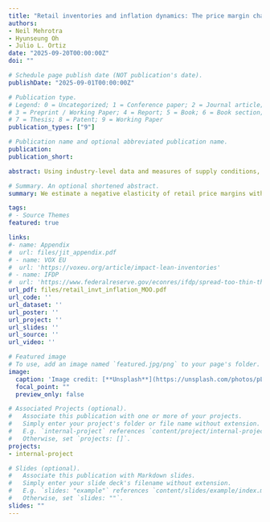 ```yaml
---
title: "Retail inventories and inflation dynamics: The price margin channel"
authors:
- Neil Mehrotra
- Hyunseung Oh
- Julio L. Ortiz
date: "2025-09-20T00:00:00Z"
doi: ""

# Schedule page publish date (NOT publication's date).
publishDate: "2025-09-01T00:00:00Z"

# Publication type.
# Legend: 0 = Uncategorized; 1 = Conference paper; 2 = Journal article;
# 3 = Preprint / Working Paper; 4 = Report; 5 = Book; 6 = Book section;
# 7 = Thesis; 8 = Patent; 9 = Working Paper
publication_types: ["9"]

# Publication name and optional abbreviated publication name.
publication: 
publication_short:

abstract: Using industry-level data and measures of supply conditions, we estimate the elasticity of retail price margins with respect to inventories along the retailer's optimal pricing curve. We find that this elasticity is negative and statistically significant, consistent with higher retail price margins when retailers face greater costs of holding finished-good inventories. We then assess the implications of this channel for inflation dynamics within a New Keynesian Phillips curve (NKPC) framework that links inventories to retailers' markup behavior. Incorporating the inventory-sales ratio into the NKPC markedly improves the model's empirical fit and helps account for two notable recent inflation episodes: the missing disinflation of 2009--2011 and the COVID-era surge

# Summary. An optional shortened abstract.
summary: We estimate a negative elasticity of retail price margins with respect to inventories. We then embed this negative elasticity into a New Keynesian framework, derive a New Keynesian Phillips curve that links inventories to retail markups, and show that this NKPC offers an notable improvement over the canonical NKPC when taken to the data.

tags:
# - Source Themes
featured: true

links:
#- name: Appendix
#  url: files/jit_appendix.pdf
# - name: VOX EU
#  url: 'https://voxeu.org/article/impact-lean-inventories'
# - name: IFDP 
#  url: 'https://www.federalreserve.gov/econres/ifdp/spread-too-thin-the-impact-of-lean-inventories.htm'
url_pdf: files/retail_invt_inflation_MOO.pdf
url_code: ''
url_dataset: ''
url_poster: ''
url_project: ''
url_slides: ''
url_source: ''
url_video: ''

# Featured image
# To use, add an image named `featured.jpg/png` to your page's folder. 
image:
  caption: 'Image credit: [**Unsplash**](https://unsplash.com/photos/pLCdAaMFLTE)'
  focal_point: ""
  preview_only: false

# Associated Projects (optional).
#   Associate this publication with one or more of your projects.
#   Simply enter your project's folder or file name without extension.
#   E.g. `internal-project` references `content/project/internal-project/index.md`.
#   Otherwise, set `projects: []`.
projects:
- internal-project

# Slides (optional).
#   Associate this publication with Markdown slides.
#   Simply enter your slide deck's filename without extension.
#   E.g. `slides: "example"` references `content/slides/example/index.md`.
#   Otherwise, set `slides: ""`.
slides: ""
---
```




